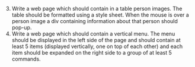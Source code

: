 3) Write a web page which should contain in a table person images. The table should be formatted using a style sheet. When the mouse is over a person image a div containing information about that person should pop-up.
16) Write a web page which should contain a vertical menu. The menu should be displayed in the left side of the page and should contain at least 5 items (displayed vertically, one on top of each other) and each item should be expanded on the right side to a group of at least 5 commands.
